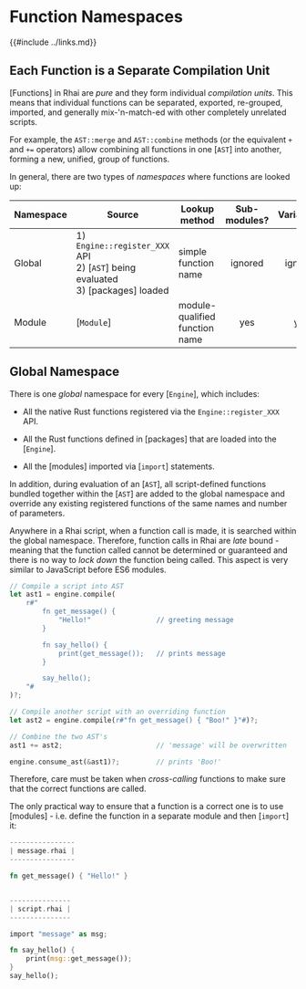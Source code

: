 Function Namespaces
==================

{{#include ../links.md}}

Each Function is a Separate Compilation Unit
-------------------------------------------

[Functions] in Rhai are _pure_ and they form individual _compilation units_.
This means that individual functions can be separated, exported, re-grouped, imported,
and generally mix-'n-match-ed with other completely unrelated scripts.

For example, the `AST::merge` and `AST::combine` methods (or the equivalent `+` and `+=` operators)
allow combining all functions in one [`AST`] into another, forming a new, unified, group of functions.

In general, there are two types of _namespaces_ where functions are looked up:

| Namespace | Source                                                                                | Lookup method                  | Sub-modules? | Variables? |
| --------- | ------------------------------------------------------------------------------------- | ------------------------------ | :----------: | :--------: |
| Global    | 1) `Engine::register_XXX` API<br/>2) [`AST`] being evaluated<br/>3) [packages] loaded | simple function name           |   ignored    |  ignored   |
| Module    | [`Module`]                                                                            | module-qualified function name |     yes      |    yes     |


Global Namespace
----------------

There is one _global_ namespace for every [`Engine`], which includes:

* All the native Rust functions registered via the `Engine::register_XXX` API.

* All the Rust functions defined in [packages] that are loaded into the [`Engine`].

* All the [modules] imported via [`import`] statements.

In addition, during evaluation of an [`AST`], all script-defined functions bundled together within
the [`AST`] are added to the global namespace and override any existing registered functions of
the same names and number of parameters.

Anywhere in a Rhai script, when a function call is made, it is searched within the global namespace.
Therefore, function calls in Rhai are _late_ bound - meaning that the function called cannot be
determined or guaranteed and there is no way to _lock down_ the function being called.
This aspect is very similar to JavaScript before ES6 modules.

```rust
// Compile a script into AST
let ast1 = engine.compile(
    r#"
        fn get_message() {
            "Hello!"                // greeting message
        }

        fn say_hello() {
            print(get_message());   // prints message
        }

        say_hello();
    "#
)?;

// Compile another script with an overriding function
let ast2 = engine.compile(r#"fn get_message() { "Boo!" }"#)?;

// Combine the two AST's
ast1 += ast2;                       // 'message' will be overwritten

engine.consume_ast(&ast1)?;         // prints 'Boo!'
```

Therefore, care must be taken when _cross-calling_ functions to make sure that the correct
functions are called.

The only practical way to ensure that a function is a correct one is to use [modules] -
i.e. define the function in a separate module and then [`import`] it:

```rust
----------------
| message.rhai |
----------------

fn get_message() { "Hello!" }


---------------
| script.rhai |
---------------

import "message" as msg;

fn say_hello() {
    print(msg::get_message());
}
say_hello();
```
